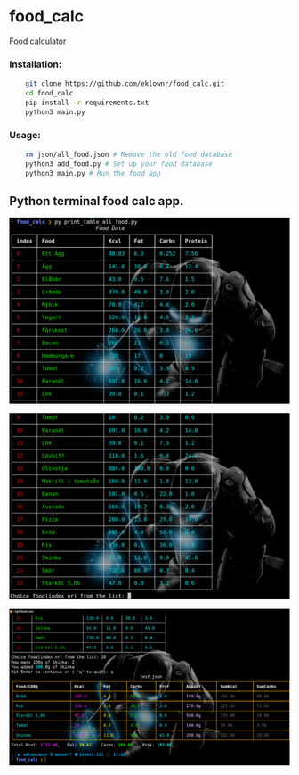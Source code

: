 # food_calc
Food calculator 

### Installation:
```bash
    git clone https://github.com/eklownr/food_calc.git
    cd food_calc
    pip install -r requirements.txt
    python3 main.py
```

### Usage:
```bash
    rm json/all_food.json # Remove the old food database
    python3 add_food.py # Set up your food database
    python3 main.py # Run the food app
```

## Python terminal food calc app.
![Food calc app](images/food_calc.png "Food calc app")

![Food calc app](images/food_calc2.png "Food calc app")

![Food calc app](images/food_calc3.png "Food calc app")
